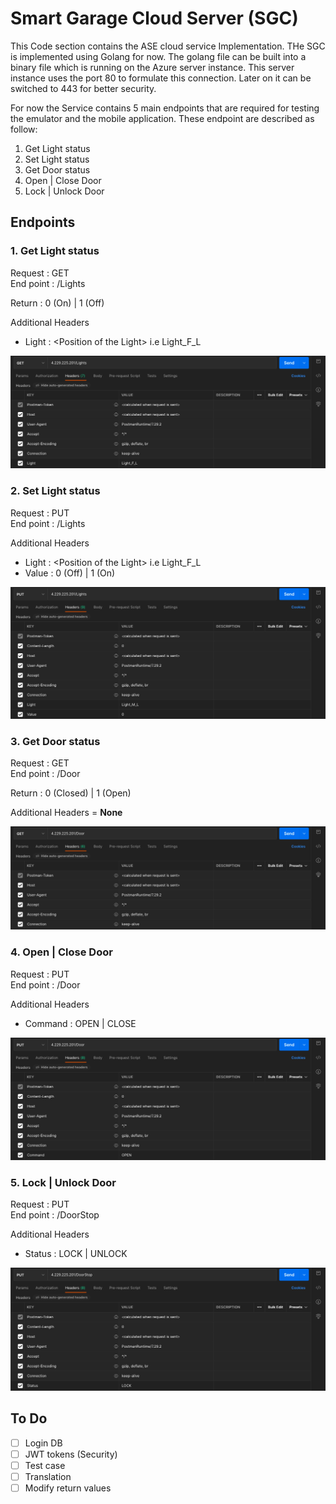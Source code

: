 # Smart Garage Cloud Server (SGC)

This Code section contains the ASE cloud service Implementation. THe SGC is implemented using Golang for now. The golang file can be built into a binary file which is running on the Azure server instance. This server instance uses the port 80 to formulate this connection. Later on it can be switched to 443 for better security.

For now the Service contains 5 main endpoints that are required for testing the emulator and the mobile application. These endpoint are described as follow:
1. Get Light status
2. Set Light status
3. Get Door status
4. Open | Close Door
5. Lock | Unlock Door

## Endpoints

### 1. Get Light status

Request : GET  
End point : /Lights

Return : 0 (On) | 1 (Off)

Additional Headers
* Light : \<Position of the Light\> i.e Light_F_L  

![Alt text](misc/Endpoint_1.png?raw=true "Endpoint 1")

### 2. Set Light status

Request : PUT  
End point : /Lights

Additional Headers
* Light : \<Position of the Light\> i.e Light_F_L  
* Value : 0 (Off) | 1 (On) 

![Alt text](misc/Endpoint_2.png?raw=true "Endpoint 2")

### 3. Get Door status

Request : GET  
End point : /Door

Return : 0 (Closed) | 1 (Open)

Additional Headers = **None**

![Alt text](misc/Endpoint_3.png?raw=true "Endpoint 3")

### 4. Open | Close Door

Request : PUT  
End point : /Door

Additional Headers
* Command : OPEN | CLOSE  

![Alt text](misc/Endpoint_4.png?raw=true "Endpoint 4")

### 5. Lock | Unlock Door

Request : PUT  
End point : /DoorStop

Additional Headers
* Status : LOCK | UNLOCK 

![Alt text](misc/Endpoint_5.png?raw=true "Endpoint 5")

## To Do
- [ ] Login DB  
- [ ] JWT tokens (Security)  
- [ ] Test case 
- [ ] Translation  
- [ ] Modify return values  
